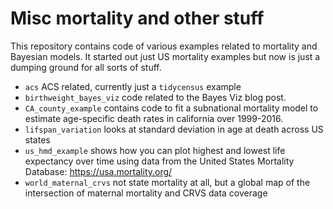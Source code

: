 # Misc mortality and other stuff

This repository contains code of various examples related to mortality and Bayesian models. It started out just US mortality examples but now is just a dumping ground for all sorts of stuff. 

- `acs` ACS related, currently just a `tidycensus` example
- `birthweight_bayes_viz` code related to the Bayes Viz blog post. 
- `CA_county_example` contains code to fit a subnational mortality model to estimate age-specific death rates in california over 1999-2016. 
- `lifspan_variation` looks at standard deviation in age at death across US states
- `us_hmd_example` shows how you can plot highest and lowest life expectancy over time using data from the United States Mortality Database: https://usa.mortality.org/
- `world_maternal_crvs` not state mortality at all, but a global map of the intersection of maternal mortality and CRVS data coverage



